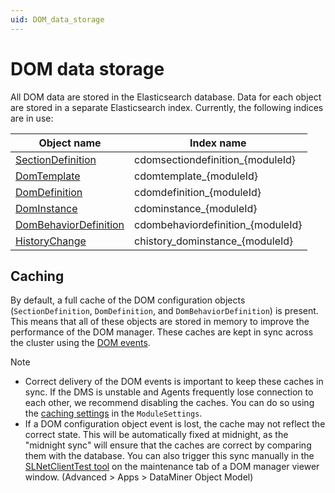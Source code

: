 ```yaml
---
uid: DOM_data_storage
---
```


# DOM data storage

All DOM data are stored in the Elasticsearch database. Data for each object are stored in a separate Elasticsearch index. Currently, the following indices are in use:

| Object name | Index name |
|--|--|
| [SectionDefinition](xref:DOM_SectionDefinition) | cdomsectiondefinition_{moduleId} |
| [DomTemplate](xref:DomTemplate) | cdomtemplate_{moduleId} |
| [DomDefinition](xref:DomDefinition) | cdomdefinition_{moduleId} |
| [DomInstance](xref:DomInstance) | cdominstance_{moduleId} |
| [DomBehaviorDefinition](xref:DomBehaviorDefinition) | cdombehaviordefinition_{moduleId} |
| [HistoryChange](xref:DOM_history#historychange) | chistory_dominstance_{moduleId} |

## Caching

By default, a full cache of the DOM configuration objects (`SectionDefinition`, `DomDefinition`, and `DomBehaviorDefinition`) is present. This means that all of these objects are stored in memory to improve the performance of the DOM manager. These caches are kept in sync across the cluster using the [DOM events](xref:DOM_events).

> [!NOTE]
>
> - Correct delivery of the DOM events is important to keep these caches in sync. If the DMS is unstable and Agents frequently lose connection to each other, we recommend disabling the caches. You can do so using the [caching settings](xref:DOM_StorageSettings#cachingsettings) in the `ModuleSettings`.
> - If a DOM configuration object event is lost, the cache may not reflect the correct state. This will be automatically fixed at midnight, as the "midnight sync" will ensure that the caches are correct by comparing them with the database. You can also trigger this sync manually in the [SLNetClientTest tool](xref:Opening_the_SLNetClientTest_tool) on the maintenance tab of a DOM manager viewer window. (Advanced > Apps > DataMiner Object Model)
